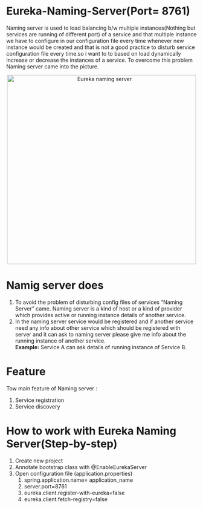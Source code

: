 # Eureka-Naming-Server(Port= 8761)
   Naming server is used to load balancing b/w multiple instances(Nothing  but services are  running of different port) of a service and that multiple instance we have to configure in our configuration file every time whenever new instance would be created and that is not a good practice to disturb service configuration file every time.so i want to to based on load dynamically increase or decrease the instances of a service. To overcome this problem Naming server came into the picture.
   
   <p align="center">
  <img src="https://github.com/ravigithub09/Microservices/blob/master/netflix-eureka-naming-server/Eureka%20naming%20server.PNG" width="500" title="Eureka naming server">
  </p>
  
# Namig server does
1. To avoid the problem of disturbing config files of services “Naming Server” came. Naming server is a kind of host or a kind of provider which provides active or running instance details of another service.
2. In the naming server service would be registered and if another service need any info about other service which should be registered with server and it can ask to naming server please give me info about the running instance of another service.<br/>
<b>Example:</b> Service A can ask details of running instance of Service B.<br/>

# Feature
Tow main feature of Naming server : <br/>
1. Service registration<br/>
2. Service discovery
                                
# How to work with Eureka Naming Server(Step-by-step)
1. Create new project
2. Annotate bootstrap class with @EnableEurekaServer
3. Open configuration file (application.properties)
      1. spring.application.name= application_name     
      2. server.port=8761
      3. eureka.client.register-with-eureka=false
      4. eureka.client.fetch-registry=false

